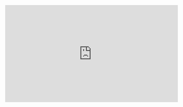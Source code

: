 <iframe width="560" height="315" src="https://www.youtube.com/embed/y9v81D6gyWI?si=deAspvryqRGku5DG" title="YouTube video player" frameborder="0" allow="accelerometer; autoplay; clipboard-write; encrypted-media; gyroscope; picture-in-picture; web-share" referrerpolicy="strict-origin-when-cross-origin" allowfullscreen></iframe>
